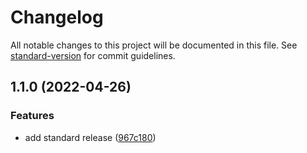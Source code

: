 # Changelog

All notable changes to this project will be documented in this file. See [standard-version](https://github.com/conventional-changelog/standard-version) for commit guidelines.

## 1.1.0 (2022-04-26)


### Features

* add standard release ([967c180](https://github.com/gaalih/restExpress/commit/967c180e7129825ea7b24a867aff595ffb70d94e))
